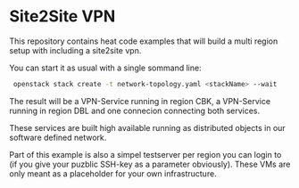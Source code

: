 # Site2Site VPN

This repository contains heat code examples that will build a multi region setup with including a site2site vpn.

You can start it as usual with a single sommand line:

```bash
 openstack stack create -t network-topology.yaml <stackName> --wait
```

The result will be a VPN-Service running in region CBK, a VPN-Service running in region DBL and one connecion connecting both services.

These services are built high available running as distributed objects in our software defined network.

Part of this example is also a simpel testserver per region you can login to (if you give your puzblic SSH-key as a parameter obviously).
These VMs are only meant as a placeholder for your own infrastructure.


